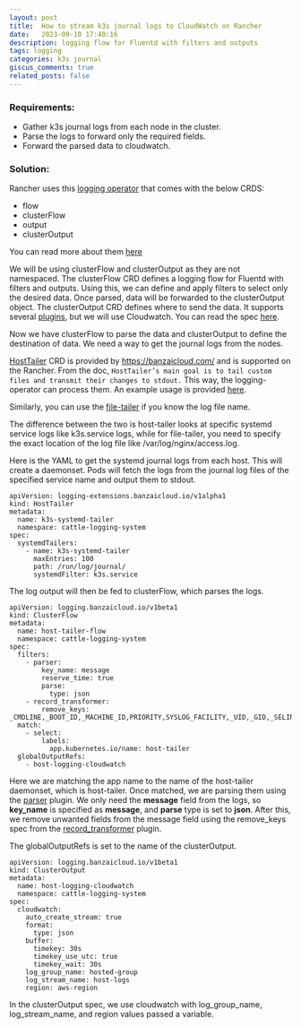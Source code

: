 ```yaml
---
layout: post
title:  How to stream k3s journal logs to CloudWatch on Rancher
date:   2023-09-10 17:40:16
description: logging flow for Fluentd with filters and outputs
tags: logging
categories: k3s journal
giscus_comments: true
related_posts: false
---
```


### Requirements:

 - Gather k3s journal logs from each node in the cluster.
 - Parse the logs to forward only the required fields.
 - Forward the parsed data to cloudwatch.

### Solution:

Rancher uses this [logging operator](https://kube-logging.github.io/docs/) that comes with the below CRDS:
 
 - flow
 - clusterFlow
 - output
 - clusterOutput

You can read more about them [here](https://kube-logging.github.io/docs/configuration/)

We will be using clusterFlow and clusterOutput as they are not namespaced. The clusterFlow CRD defines a logging flow for Fluentd with filters and outputs. Using this, we can define and apply filters to select only the desired data. Once parsed, data will be forwarded to the clusterOutput object. The clusterOutput CRD defines where to send the data. It supports several [plugins](https://banzaicloud.com/docs/one-eye/logging-operator/plugins/outputs/), but we will use Cloudwatch. You can read the spec [here](https://banzaicloud.com/docs/one-eye/logging-operator/plugins/outputs/cloudwatch/).


Now we have clusterFlow to parse the data and clusterOutput to define the destination of data. We need a way to get the journal logs from the nodes.

[HostTailer](https://banzaicloud.com/docs/one-eye/logging-operator/configuration/crds/extensions/) CRD is provided by https://banzaicloud.com/ and is supported on the Rancher. From the doc, `HostTailer’s main goal is to tail custom files and transmit their changes to stdout.` This way, the logging-operator can process them. An example usage is provided [here](https://banzaicloud.com/docs/one-eye/logging-operator/configuration/extensions/kubernetes-host-tailer/).

Similarly, you can use the [file-tailer](https://banzaicloud.com/docs/one-eye/logging-operator/configuration/extensions/kubernetes-host-tailer/#create-file-tailer) if you know the log file name. 

The difference between the two is host-tailer looks at specific systemd service logs like k3s.service logs, while for file-tailer, you need to specify the exact location of the log file like /var/log/nginx/access.log. 

Here is the YAML to get the systemd journal logs from each host. This will create a daemonset. Pods will fetch the logs from the journal log files of the specified service name and output them to stdout.

```SHELL
apiVersion: logging-extensions.banzaicloud.io/v1alpha1
kind: HostTailer
metadata:
  name: k3s-systemd-tailer
  namespace: cattle-logging-system
spec:
  systemdTailers:
    - name: k3s-systemd-tailer
      maxEntries: 100
      path: /run/log/journal/
      systemdFilter: k3s.service
```

The log output will then be fed to clusterFlow, which parses the logs.

```SHELL
apiVersion: logging.banzaicloud.io/v1beta1
kind: ClusterFlow
metadata:
  name: host-tailer-flow
  namespace: cattle-logging-system
spec:
  filters:
    - parser:
        key_name: message
        reserve_time: true
        parse:
          type: json
    - record_transformer:
        remove_keys: _CMDLINE,_BOOT_ID,_MACHINE_ID,PRIORITY,SYSLOG_FACILITY,_UID,_GID,_SELINUX_CONTEXT,_SYSTEMD_SLICE,_CAP_EFFECTIVE,_TRANSPORT,_SYSTEMD_CGROUP,_SYSTEMD_INVOCATION_ID,_STREAM_ID,SYSLOG_IDENTIFIER,_COMM,_EXE
  match:
    - select: 
        labels:
          app.kubernetes.io/name: host-tailer
  globalOutputRefs:
    - host-logging-cloudwatch
```

Here we are matching the app name to the name of the host-tailer daemonset, which is host-tailer. Once matched, we are parsing them using the [parser](https://docs.fluentd.org/filter/parser) plugin. We only need the **message** field from the logs, so **key_name** is specified as **message**, and **parse** type is set to **json**. After this, we remove unwanted fields from the message field using the remove_keys spec from the [record_transformer](https://docs.fluentd.org/filter/record_transformer) plugin.

The globalOutputRefs is set to the name of the clusterOutput. 

```SHELL
apiVersion: logging.banzaicloud.io/v1beta1
kind: ClusterOutput
metadata:
  name: host-logging-cloudwatch
  namespace: cattle-logging-system
spec:
  cloudwatch:
    auto_create_stream: true
    format:
      type: json
    buffer:
      timekey: 30s
      timekey_use_utc: true
      timekey_wait: 30s
    log_group_name: hosted-group
    log_stream_name: host-logs
    region: aws-region
```

In the clusterOutput spec, we use cloudwatch with log_group_name, log_stream_name, and region values passed a variable.

